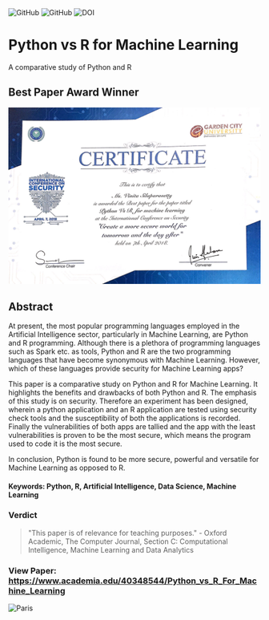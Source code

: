 <div class="column">
    <img alt="GitHub" src="https://img.shields.io/badge/Reviewed_by-Oxford_Academic-blue.svg">
    <img alt="GitHub" src="https://img.shields.io/badge/License-MIT-blue.svg">
    <img src="https://zenodo.org/badge/196325231.svg" alt="DOI"></a>

    

# Python vs R for Machine Learning

A comparative study of Python and R 

## Best Paper Award Winner

![Alt text](https://raw.githubusercontent.com/VinitaSilaparasetty/Python-vs-R-for-Machine-Learning/master/pythonvsr.JPG)

## Abstract

 At present, the most popular programming languages employed in the Artificial Intelligence sector, particularly in Machine Learning, are Python and R programming. Although there is a plethora of programming languages such as Spark etc. as tools, Python and R are the two programming languages that have become synonymous with Machine Learning. However, which of these languages provide security for Machine Learning apps?
 
This paper is a comparative study on Python and R for Machine Learning. It highlights the benefits and drawbacks of both Python and R. The emphasis of this study is on security. Therefore an experiment has been designed, wherein a python application and an R application are tested using security check tools and the susceptibility of both the applications is recorded. Finally the vulnerabilities of both apps are tallied and the app with the least vulnerabilities is proven to be the most secure, which means the program used to code it is the most secure.

In conclusion, Python is found to be more secure, powerful and versatile for Machine Learning as opposed to R.

#### Keywords: Python, R, Artificial Intelligence, Data Science, Machine Learning

### Verdict

> "This paper is of relevance for teaching purposes." - Oxford Academic, The Computer Journal, Section C: Computational Intelligence, Machine Learning and Data Analytics 

### View Paper: https://www.academia.edu/40348544/Python_vs_R_For_Machine_Learning

<img src="https://github.com/VinitaSilaparasetty/Python-vs-R-for-Machine-Learning/blob/master/V.S.png?raw=true" alt="Paris" class="center">

